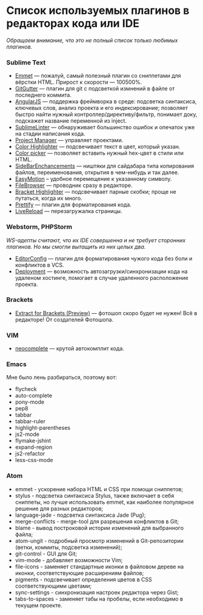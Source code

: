 # Список используемых плагинов в редакторах кода или IDE

_Обращаем внимание, что это не полный список только любимых плагинов._

### Sublime Text

- [Emmet](http://emmet.io) — пожалуй, самый полезный плагин со сниппетами для вёрстки HTML. Прирост к скорости — 100500%.
- [GitGutter](https://github.com/jisaacks/GitGutter) — плагин для git с подсветкой измнений в файле от последнего коммита.
- [AngularJS](https://github.com/angular-ui/AngularJS-sublime-package) — поддержка фреймворка в среде: подсветка синтаксиса, ключевых слов, анализ проекта и его индексирование; позволяет быстро найти нужный контроллер/директиву/фильтр, понимает доку, подскажет название переменной из inject.
- [SublimeLinter](http://www.sublimelinter.com/en/latest/) — обнаруживает большинство ошибок и опечаток  уже на стадии написания кода.
- [Project Manager](https://github.com/randy3k/Project-Manager) — управляет проектами.
- [Color Highlighter](https://github.com/Monnoroch/ColorHighlighter) — подсвечивает текст в цвет, который указан.
- [Color picker](http://weslly.github.io/ColorPicker/) — позволяет вставить нужный hex-цвет в стили или HTML.
- [SideBarEnchancements](https://github.com/titoBouzout/SideBarEnhancements) —  ништяки для сайдабара типа копирования файлов, переименования, открытия в чем-нибудь и так далее.
- [EasyMotion](https://github.com/tednaleid/sublime-EasyMotion) – удобное перемещение к указанному символу.
- [FileBrowser](https://github.com/aziz/SublimeFileBrowser) — проводник сразу в редакторе.
- [Bracket Highlighter](https://github.com/facelessuser/BracketHighlighter) — подсвечивает парные скобки; проще не путаться, когда их много.
- [Prettify](https://github.com/victorporof/Sublime-HTMLPrettify) — плагин для форматирования кода.
- [LiveReload](https://github.com/dz0ny/LiveReload-sublimetext2) — перезагружалка страницы.


### Webstorm, PHPStorm

_WS-адепты считают, что их IDE совершенна и не требует сторонних плагинов. Но мы смогли вытащить из них целых два._

- [EditorConfig](http://editorconfig.org) — плагин для форматирования чужого кода без боли и конфликтов в VCS.
- [Deployment](https://www.jetbrains.com/webstorm/help/deployment.html) — возможность автозагрузки/синхронизации кода на удаленом хостинге, помогает в случае удаленного расположение проекта.


### Brackets

- [Extract for Brackets (Preview)](https://github.com/adobe/brackets) — фотошоп скоро будет не нужен! Всё в редакторе! От создателей Фотошопа.

### VIM

- [neocomplete](https://github.com/Shougo/neocomplete.vim) — крутой автокомплит кода.

### Emacs

Мне было лень разбираться, поэтому вот:
- flycheck
- auto-complete
- pony-mode
- pep8
- tabbar
- tabbar-ruler
- highlight-parentheses
- js2-mode
- flymake-jshint
- expand-region
- js2-refactor
- less-css-mode

### Atom
- emmet - ускорение набора HTML и CSS при помощи сниппетов;
- stylus - подсветка синтаксиса Stylus, также включает в себя сниппеты, но лучше использовать emmet, как наиболее популярное решение для разных редакторов;
- language-jade - подсветка синтаксиса Jade (Pug);
- merge-conflicts - merge-tool для разрешения конфликтов в Git;
- blame - вывод построковой истории изменений для выбранного файла;
- atom-ungit - подробный просмотр изменений в Git-репозитории (ветки, коммиты, подсветка изменений);
- git-control - GUI для Git;
- vim-mode - добавляет возможности Vim;
- file-icons - заменяет стандартные иконки в файловом дереве на иконки, соответствующие расширениям файлов;
- pigments - подсвечивает определения цветов в CSS соответствующими цветами;
- sync-settings - синхронизация настроек редактора через Gist;
- tabs-to-spaces - заменяет табы на пробелы, если необходимо в текущем проекте.
